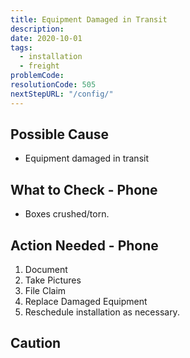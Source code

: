 ```yaml
---
title: Equipment Damaged in Transit
description:
date: 2020-10-01
tags:
  - installation
  - freight
problemCode:
resolutionCode: 505
nextStepURL: "/config/"
---
```

## Possible Cause

- Equipment damaged in transit

## What to Check - Phone

- Boxes crushed/torn.

## Action Needed - Phone

1) Document
2) Take Pictures
3) File Claim
4) Replace Damaged Equipment
5) Reschedule installation as necessary.

## Caution
